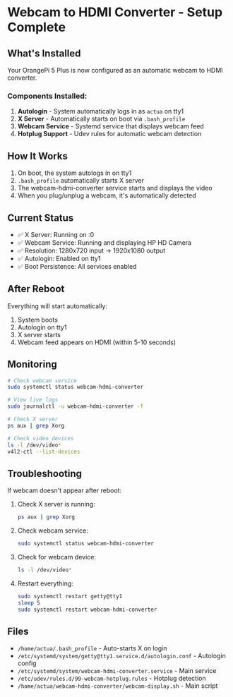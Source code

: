 # Webcam to HDMI Converter - Setup Complete

## What's Installed

Your OrangePi 5 Plus is now configured as an automatic webcam to HDMI converter.

### Components Installed:

1. **Autologin** - System automatically logs in as `actua` on tty1
2. **X Server** - Automatically starts on boot via `.bash_profile`
3. **Webcam Service** - Systemd service that displays webcam feed
4. **Hotplug Support** - Udev rules for automatic webcam detection

## How It Works

1. On boot, the system autologs in on tty1
2. `.bash_profile` automatically starts X server
3. The webcam-hdmi-converter service starts and displays the video
4. When you plug/unplug a webcam, it's automatically detected

## Current Status

- ✅ X Server: Running on :0
- ✅ Webcam Service: Running and displaying HP HD Camera
- ✅ Resolution: 1280x720 input → 1920x1080 output
- ✅ Autologin: Enabled on tty1
- ✅ Boot Persistence: All services enabled

## After Reboot

Everything will start automatically:
1. System boots
2. Autologin on tty1
3. X server starts
4. Webcam feed appears on HDMI (within 5-10 seconds)

## Monitoring

```bash
# Check webcam service
sudo systemctl status webcam-hdmi-converter

# View live logs
sudo journalctl -u webcam-hdmi-converter -f

# Check X server
ps aux | grep Xorg

# Check video devices
ls -l /dev/video*
v4l2-ctl --list-devices
```

## Troubleshooting

If webcam doesn't appear after reboot:

1. Check X server is running:
   ```bash
   ps aux | grep Xorg
   ```

2. Check webcam service:
   ```bash
   sudo systemctl status webcam-hdmi-converter
   ```

3. Check for webcam device:
   ```bash
   ls -l /dev/video*
   ```

4. Restart everything:
   ```bash
   sudo systemctl restart getty@tty1
   sleep 5
   sudo systemctl restart webcam-hdmi-converter
   ```

## Files

- `/home/actua/.bash_profile` - Auto-starts X on login
- `/etc/systemd/system/getty@tty1.service.d/autologin.conf` - Autologin config
- `/etc/systemd/system/webcam-hdmi-converter.service` - Main service
- `/etc/udev/rules.d/99-webcam-hotplug.rules` - Hotplug detection
- `/home/actua/webcam-hdmi-converter/webcam-display.sh` - Main script